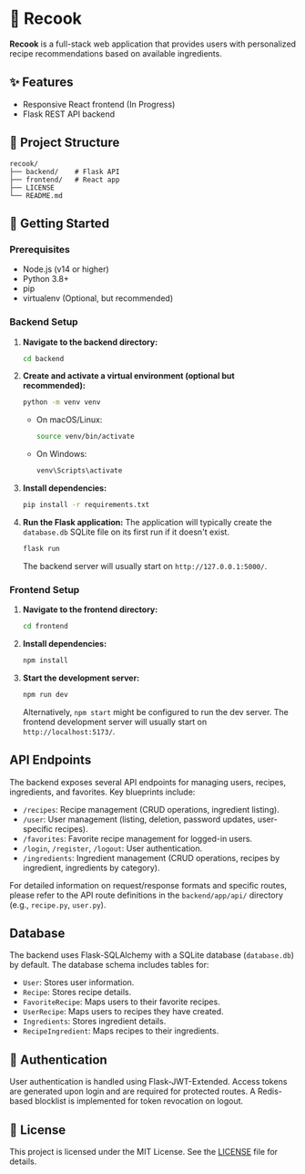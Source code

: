 # 🥘 Recook
**Recook** is a full-stack web application that provides users with personalized recipe recommendations based on available ingredients.

## ✨ Features

- Responsive React frontend (In Progress)
- Flask REST API backend

## 📁 Project Structure

```
recook/
├── backend/    # Flask API
├── frontend/   # React app
├── LICENSE
└── README.md
```

## 🚀 Getting Started

### Prerequisites

- Node.js (v14 or higher)
- Python 3.8+
- pip
- virtualenv (Optional, but recommended)

### Backend Setup

1.  **Navigate to the backend directory:**
    ```bash
    cd backend
    ```
2.  **Create and activate a virtual environment (optional but recommended):**
    ```bash
    python -m venv venv
    ```
    *   On macOS/Linux:
        ```bash
        source venv/bin/activate
        ```
    *   On Windows:
        ```bash
        venv\Scripts\activate
        ```
3.  **Install dependencies:**
    ```bash
    pip install -r requirements.txt
    ```
4.  **Run the Flask application:**
    The application will typically create the `database.db` SQLite file on its first run if it doesn't exist.
    ```bash
    flask run
    ```
    The backend server will usually start on `http://127.0.0.1:5000/`.

### Frontend Setup

1.  **Navigate to the frontend directory:**
    ```bash
    cd frontend
    ```
2.  **Install dependencies:**
    ```bash
    npm install
    ```
3.  **Start the development server:**
    ```bash
    npm run dev
    ```
    Alternatively, `npm start` might be configured to run the dev server.
    The frontend development server will usually start on `http://localhost:5173/`.

## API Endpoints

The backend exposes several API endpoints for managing users, recipes, ingredients, and favorites. Key blueprints include:

-   `/recipes`: Recipe management (CRUD operations, ingredient listing).
-   `/user`: User management (listing, deletion, password updates, user-specific recipes).
-   `/favorites`: Favorite recipe management for logged-in users.
-   `/login`, `/register`, `/logout`: User authentication.
-   `/ingredients`: Ingredient management (CRUD operations, recipes by ingredient, ingredients by category).

For detailed information on request/response formats and specific routes, please refer to the API route definitions in the `backend/app/api/` directory (e.g., `recipe.py`, `user.py`).

## Database

The backend uses Flask-SQLAlchemy with a SQLite database (`database.db`) by default. The database schema includes tables for:
-   `User`: Stores user information.
-   `Recipe`: Stores recipe details.
-   `FavoriteRecipe`: Maps users to their favorite recipes.
-   `UserRecipe`: Maps users to recipes they have created.
-   `Ingredients`: Stores ingredient details.
-   `RecipeIngredient`: Maps recipes to their ingredients.

## 🔐 Authentication

User authentication is handled using Flask-JWT-Extended. Access tokens are generated upon login and are required for protected routes. A Redis-based blocklist is implemented for token revocation on logout.

## 📄 License

This project is licensed under the MIT License. See the [LICENSE](LICENSE) file for details.
